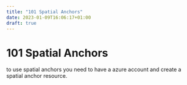 ```yaml
---
title: "101 Spatial Anchors"
date: 2023-01-09T16:06:17+01:00
draft: true
---
```


# 101 Spatial Anchors

to use spatial anchors you need to have a azure account and create a spatial anchor resource.
